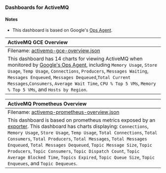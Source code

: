 ### Dashboards for ActiveMQ

#### Notes

- This dashboard is based on Google's [Ops Agent](https://cloud.google.com/stackdriver/docs/solutions/agents/ops-agent).


|ActiveMQ GCE Overview|
|:------------------|
|Filename: [activemq-gce-overview.json](activemq-gce-overview.json)|
|This dashboard has 14 charts for viewing ActiveMQ when monitored by [Google's Ops Agent](https://cloud.google.com/stackdriver/docs/solutions/agents/ops-agent/third-party/activemq#monitored-metrics), including `Memory Usage`, `Store Usage`, `Temp Usage`, `Connections`, `Producers`, `Messages Waiting`, `Messages Enqueued`, `Messages Dequeued`,`Total Current Messages`,`Consumers`, `Average Wait Time`, `CPU % Top 5 VMs`, `Memory % Top 5 VMs`, and `Hosts by Region`. |

|ActiveMQ Prometheus Overview|
|:------------------|
|Filename: [activemq-prometheus-overview.json](activemq-prometheus-overview.json)|
|This dashboard is based on prometheus metrics exposed by an [exporter](https://github.com/prometheus/jmx_exporter). This dashboard has charts displaying: `Connections`, `Memory Usage`, `Store Usage`, `Temp Usage`, `Total Connections`, `Total Consumers`, `Total Producers`, `Total Messages`, `Total Messages Enqueued`, `Total Messages Dequeued`, `Topic Message Size`, `Topic Producers`, `Topic Consumers`, `Topic Dispatch Count`, `Topic Average Blocked Time`, `Topics Expired`, `Topic Queue Size`, `Topic Enqueues`, and `Topic Dequeues`. |
